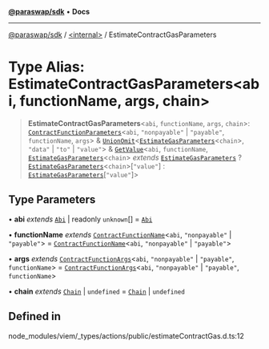 [**@paraswap/sdk**](../../README.md) • **Docs**

***

[@paraswap/sdk](../../globals.md) / [\<internal\>](../README.md) / EstimateContractGasParameters

# Type Alias: EstimateContractGasParameters\<abi, functionName, args, chain\>

> **EstimateContractGasParameters**\<`abi`, `functionName`, `args`, `chain`\>: [`ContractFunctionParameters`](ContractFunctionParameters.md)\<`abi`, `"nonpayable"` \| `"payable"`, `functionName`, `args`\> & [`UnionOmit`](UnionOmit.md)\<[`EstimateGasParameters`](EstimateGasParameters.md)\<`chain`\>, `"data"` \| `"to"` \| `"value"`\> & [`GetValue`](GetValue.md)\<`abi`, `functionName`, [`EstimateGasParameters`](EstimateGasParameters.md)\<`chain`\> *extends* [`EstimateGasParameters`](EstimateGasParameters.md) ? [`EstimateGasParameters`](EstimateGasParameters.md)\<`chain`\>\[`"value"`\] : [`EstimateGasParameters`](EstimateGasParameters.md)\[`"value"`\]\>

## Type Parameters

• **abi** *extends* [`Abi`](Abi.md) \| readonly `unknown`[] = [`Abi`](Abi.md)

• **functionName** *extends* [`ContractFunctionName`](ContractFunctionName.md)\<`abi`, `"nonpayable"` \| `"payable"`\> = [`ContractFunctionName`](ContractFunctionName.md)\<`abi`, `"nonpayable"` \| `"payable"`\>

• **args** *extends* [`ContractFunctionArgs`](ContractFunctionArgs.md)\<`abi`, `"nonpayable"` \| `"payable"`, `functionName`\> = [`ContractFunctionArgs`](ContractFunctionArgs.md)\<`abi`, `"nonpayable"` \| `"payable"`, `functionName`\>

• **chain** *extends* [`Chain`](Chain.md) \| `undefined` = [`Chain`](Chain.md) \| `undefined`

## Defined in

node\_modules/viem/\_types/actions/public/estimateContractGas.d.ts:12
